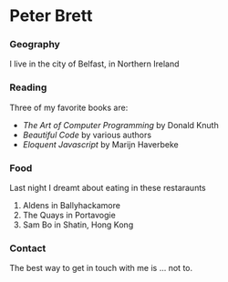 # Peter Brett

### Geography

I live in the city of Belfast, in Northern Ireland

### Reading

Three of my favorite books are:

- *The Art of Computer Programming* by Donald Knuth
- *Beautiful Code* by various authors
- *Eloquent Javascript* by Marijn Haverbeke

### Food

Last night I dreamt about eating in these restaraunts

1. Aldens in Ballyhackamore
2. The Quays in Portavogie
3. Sam Bo in Shatin, Hong Kong

### Contact

The best way to get in touch with me is ... not to.
